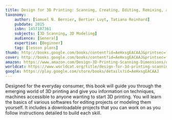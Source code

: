 ```yaml
---
title: Design for 3D Printing: Scanning, Creating, Editing, Remixing, and Making in Three Dimensions
taxonomy:
	author: [Samuel N. Bernier, Bertier Luyt, Tatiana Reinhard]
	pubdate: 2015
	isbn: 1457187361
	subjects: [3D Scanning, 3D Modeling]
	audience: [General]
	expertise: [Beginner]
	tag: [lesson plans]
thumb: http://books.google.com/books/content?id=AeHxsgEACAAJ&printsec=frontcover&img=1&zoom=1&imgtk=AFLRE72WJO030ybctMBBzFA50D_eNVmO2TO8FjWfcdSvRz4EpuxWc8dIXJnXxSF5gExiNMCmPOl2aNGNsVx0SQqmm8LZB5yj7sL3cTOwalzzK1WQPItxUV4-4xOnUAoavQ3Vv3-HsEsa&source=gbs_api
cover: http://books.google.com/books/content?id=AeHxsgEACAAJ&printsec=frontcover&img=1&zoom=1&imgtk=AFLRE72WJO030ybctMBBzFA50D_eNVmO2TO8FjWfcdSvRz4EpuxWc8dIXJnXxSF5gExiNMCmPOl2aNGNsVx0SQqmm8LZB5yj7sL3cTOwalzzK1WQPItxUV4-4xOnUAoavQ3Vv3-HsEsa&source=gbs_api
amazon: https://www.amazon.com/Design-3D-Printing-Scanning-Dimensions/dp/1457187361
worldcat: https://www.worldcat.org/title/design-for-3d-printing-scanning-creating-editing-remixing-and-making-in-three-dimensions/oclc/910702365
google: https://play.google.com/store/books/details?id=AeHxsgEACAAJ
---
```

Designed for the everyday consumer, this book will guide you through the emerging world of 3D printing and give you information on techniques, machines accessible to anyone wanting to start 3D printing.  You will learn the basics of various softwares for editing projects or modeling them yourself.  It includes a downloadable projects that you can work on as you follow instructions detailed to build each skill.